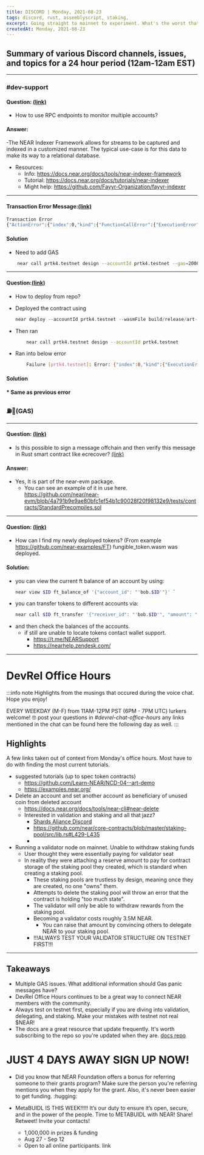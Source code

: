 ```yaml
---
title: DISCORD | Monday, 2021-08-23
tags: discord, rust, assemblyscript, staking,
excerpt: Going straight to mainnet to experiment. What's the worst that can happen? Are Gas panics just a bunch of hot air?
createdAt: Monday, 2021-08-23
---
```

 
<!-- # DISCORD | Monday, 2021-8-23 -->


## Summary of various Discord channels, issues, and topics for a 24 hour period (12am-12am EST)

***
### \#dev-support

#### Question: [(link)](discord://discordapp.com/channels/490367152054992913/542945453533036544/879353572452610138)
- How to use RPC endpoints to monitor multiple accounts? 
#### Answer:
-The NEAR Indexer Framework allows for streams to be captured and indexed in a customized manner. The typical use-case is for this data to make its way to a relational database.
        
- Resources: 
    - Info: https://docs.near.org/docs/tools/near-indexer-framework
    - Tutorial: https://docs.near.org/docs/tutorials/near-indexer
    - Might help: https://github.com/Fayyr-Organization/fayyr-indexer

***
#### Transaction Error Message:[(link)](discord://discordapp.com/channels/490367152054992913/542945453533036544/879376917541838848)
```bash
Transaction Error
{"ActionError":{"index":0,"kind":{"FunctionCallError":{"ExecutionError":"Exceeded the maximum amount of gas allowed to burn per contract."}}}}
```

#### Solution
- Need to add GAS
```bash
    near call prtk4.testnet design --accountId prtk4.testnet --gas=200000000000000
```
***

#### Question:[(link)](discord://discordapp.com/channels/490367152054992913/542945453533036544/879424899121303602)
- How to deploy from repo? 
- Deployed the contract using 
    ``` rust
    near deploy --accountId prtk4.testnet --wasmFile build/release/art-demo.wasm
    ```

- Then ran
    ```bash
        near call prtk4.testnet design --accountId prtk4.testnet
    ```

- Ran into below error
    ```bash
        Failure [prtk4.testnet]: Error: {"index":0,"kind":{"ExecutionError":"Exceeded the prepaid gas."}}
    ```
        
#### Solution
    
#### * Same as previous error 


### ⛽🌮(GAS)
***
#### Question: [(link)](discord://discordapp.com/channels/490367152054992913/542945453533036544/879523234800865390)
- Is this possible to sign a message offchain and then verify this message in Rust smart contract like ecrecover? 
 [(link)](discord://discordapp.com/channels/490367152054992913/542945453533036544/879523234800865390)
#### Answer:
- Yes, It is part of the near-evm package. 
    - You can see an example of it in use here. https://github.com/near/near-evm/blob/4a791b9e9ae80bfc1ef54b1c90028f20f98132e9/tests/contracts/StandardPrecompiles.sol
***

#### Question: [(link)](discord://discordapp.com/channels/490367152054992913/542945453533036544/879561750838644746)
- How can I find my newly deployed tokens? (From example https://github.com/near-examples/FT) fungible_token.wasm was deployed. 
#### Solution:
- you can view the current ft balance of an account by using: 
    ```bash
    near view $ID ft_balance_of '{"account_id": "'bob.$ID'"}' `
- you can transfer tokens to different accounts via: 
    ``` bash
    near call $ID ft_transfer '{"receiver_id": "'bob.$ID'", "amount": "19"}' --accountId $ID --amount 0.000000000000000000000001```
- and then check the balances of the accounts.
    - if still are unable to locate tokens contact wallet support. 
        - https://t.me/NEARSupport
        - https://nearhelp.zendesk.com/

***
# DevRel Office Hours

:::info note
Highlights from the musings that occured during the voice chat. Hope you enjoy!

EVERY WEEKDAY (M-F) from 11AM-12PM PST (6PM - 7PM UTC)
lurkers welcome! :nerd_face:
post your questions in _#devrel-chat-office-hours_
any links mentioned in the chat can be found here the following day as well.
:::



## Highlights

A few links taken out of context from Monday's office hours. Most have to do with finding the most current tutorials. 

- suggested tutorials (up to spec token contracts)
    - https://github.com/Learn-NEAR/NCD-04--art-demo
    - https://examples.near.org/
- Delete an account and set another account as beneficiary of unused coin from deleted account
    - https://docs.near.org/docs/tools/near-cli#near-delete
    - Interested in validation and staking and all that jazz? 
        - [Shards Aliance Discord](discord://discordapp.gg/ZaHCrrG7)
        - https://github.com/near/core-contracts/blob/master/staking-pool/src/lib.rs#L429-L435
        - 
- Running a validator node on mainnet. Unable to withdraw staking funds
  - User thought they were essentially paying for validator seat
  - In reality they were attaching a reserve amount to pay for contract storage of the staking pool they created, which is standard when creating a staking pool.
    - These staking pools are trustless by design, meaning once they are created, no one "owns" them.
    - Attempts to delete the staking pool will throw an error that the contract is holding "too much state".
    - The validator will only be able to withdraw rewards from the staking pool.  
    - Becoming a validator costs roughly 3.5M NEAR.
        - You can raise that amount by convincing others to delegate NEAR to your staking pool.
    - !!!ALWAYS TEST YOUR VALIDATOR STRUCTURE ON TESTNET FIRST!!!

***

## Takeaways
- Multiple GAS issues. What additional information should Gas panic messages have? 
- DevRel Office Hours continues to be a great way to connect NEAR members with the community.
- Always test on testnet first, especially if you are diving into validation, delegating, and staking. Make your mistakes with testnet not real $NEAR!
- The docs are a great resource that update frequently. It's worth subscribing to the repo so you're updated when they are. [docs repo](https://github.com/near/docs)

# JUST 4 DAYS AWAY SIGN UP NOW!

- Did you know that NEAR Foundation offers a bonus for referring someone to their grants program? Make sure the person you're referring mentions you when they apply for the grant. Also, it's never been easier to get funding. :hugging: 

- MetaBUIDL IS THIS WEEK!!!!! It’s our duty to ensure it’s open, secure, and in the power of the people. Time to METABUIDL with NEAR! Share! Retweet! Invite your contacts!

    - 1,000,000 in prizes & funding
    - Aug 27 - Sep 12
    - Open to all online participants. link